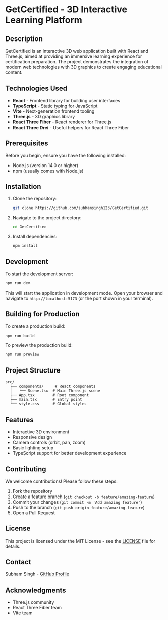 # GetCertified - 3D Interactive Learning Platform

## Description

GetCertified is an interactive 3D web application built with React and Three.js, aimed at providing an immersive learning experience for certification preparation. The project demonstrates the integration of modern web technologies with 3D graphics to create engaging educational content.

## Technologies Used

- **React** - Frontend library for building user interfaces
- **TypeScript** - Static typing for JavaScript
- **Vite** - Next-generation frontend tooling
- **Three.js** - 3D graphics library
- **React Three Fiber** - React renderer for Three.js
- **React Three Drei** - Useful helpers for React Three Fiber

## Prerequisites

Before you begin, ensure you have the following installed:
- Node.js (version 14.0 or higher)
- npm (usually comes with Node.js)

## Installation

1. Clone the repository:
    ```bash
    git clone https://github.com/subhamsingh123/GetCertified.git
    ```

2. Navigate to the project directory:
    ```bash
    cd GetCertified
    ```

3. Install dependencies:
    ```bash
    npm install
    ```

## Development

To start the development server:

```bash
npm run dev
```

This will start the application in development mode. Open your browser and navigate to `http://localhost:5173` (or the port shown in your terminal).

## Building for Production

To create a production build:

```bash
npm run build
```

To preview the production build:

```bash
npm run preview
```

## Project Structure

```
src/
  ├── components/     # React components
  │   └── Scene.tsx  # Main Three.js scene
  ├── App.tsx        # Root component
  ├── main.tsx       # Entry point
  └── style.css      # Global styles
```

## Features

- Interactive 3D environment
- Responsive design
- Camera controls (orbit, pan, zoom)
- Basic lighting setup
- TypeScript support for better development experience

## Contributing

We welcome contributions! Please follow these steps:

1. Fork the repository
2. Create a feature branch (`git checkout -b feature/amazing-feature`)
3. Commit your changes (`git commit -m 'Add amazing feature'`)
4. Push to the branch (`git push origin feature/amazing-feature`)
5. Open a Pull Request

## License

This project is licensed under the MIT License - see the [LICENSE](LICENSE) file for details.

## Contact

Subham Singh - [GitHub Profile](https://github.com/subhamsingh123)

## Acknowledgments

- Three.js community
- React Three Fiber team
- Vite team
